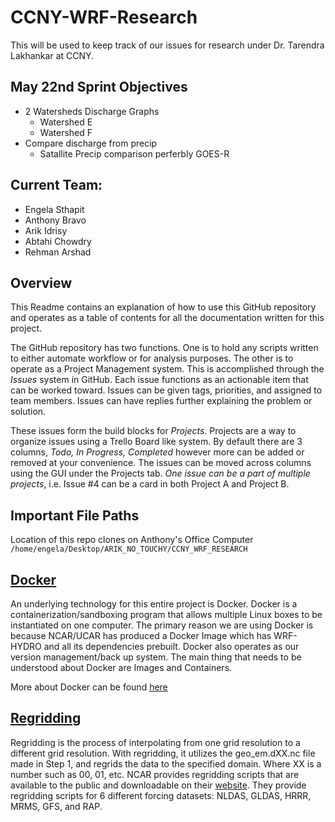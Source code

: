 # CCNY-WRF-Research

This will be used to keep track of our issues for research under Dr. Tarendra Lakhankar at CCNY.

## May 22nd Sprint Objectives

- 2 Watersheds Discharge Graphs
   - Watershed E
   - Watershed F
- Compare discharge from precip
   - Satallite Precip comparison perferbly GOES-R

## Current Team:

- Engela Sthapit
- Anthony Bravo
- Arik Idrisy
- Abtahi Chowdry
- Rehman Arshad

## Overview
This Readme contains an explanation of how to use this GitHub repository and operates as a table of contents for all the documentation written for this project.

The GitHub repository has two functions. One is to hold any scripts written to either automate workflow or for analysis purposes. The other is to operate as a Project Management system. This is accomplished through the _Issues_ system in GitHub. Each issue functions as an actionable item that can be worked toward. Issues can be given tags, priorities, and  assigned to team members. Issues can have replies further explaining the problem or solution.

These issues form the build blocks for _Projects_. Projects are a way to organize issues using a Trello Board like system. By default there are 3 columns, _Todo, In Progress, Completed_ however more can be added or removed at your convenience. The issues can be moved across columns using the GUI under the Projects tab. _One issue can be a part of multiple projects_, i.e. Issue #4 can be a card in both Project A and Project B.

## Important File Paths
Location of this repo clones on Anthony's Office Computer
`
 /home/engela/Desktop/ARIK_NO_TOUCHY/CCNY_WRF_RESEARCH
`

## [Docker](https://github.com/WK-M/CCNY-WRF-Research/wiki/Docker)

An underlying technology for this entire project is Docker. Docker is a containerization/sandboxing program that allows multiple Linux boxes to be instantiated on one computer. The primary reason we are using Docker is because NCAR/UCAR has produced a Docker Image which has WRF-HYDRO and all its dependencies prebuilt. Docker also operates as our version management/back up system. The main thing that needs to be understood about Docker are Images and Containers.



More about Docker can be found [here](https://docs.docker.com/get-started/)


## [Regridding](https://github.com/WK-M/CCNY-WRF-Research/wiki/Regridding-and-Forcing)

Regridding is the process of interpolating from one grid resolution to a different grid resolution. With regridding, it utilizes the geo_em.dXX.nc file made in Step 1, and regrids the data to the specified domain. Where XX is a number such as 00, 01, etc.  NCAR provides regridding scripts that are available to the public and downloadable on their [website](https://ral.ucar.edu/projects/wrf_hydro/regridding-scripts). They provide regridding scripts for 6 different forcing datasets: NLDAS, GLDAS, HRRR, MRMS, GFS, and RAP.



